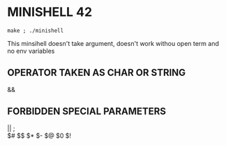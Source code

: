 # MINISHELL 42

```
make ; ./minishell
```

This minsihell doesn't take argument, doesn't work withou open term and no env variables 

## OPERATOR TAKEN AS CHAR OR STRING

&&

## FORBIDDEN SPECIAL PARAMETERS 

||
 ;
 \
 $#
 $$
 $*
 $-
 $@
 $0
 $!
